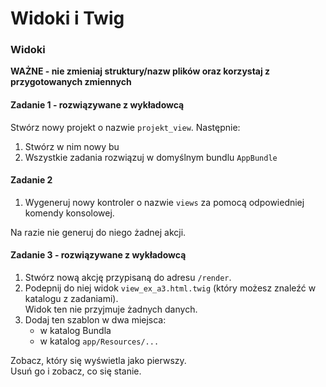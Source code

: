 #  Widoki i Twig
### Widoki

**WAŻNE -  nie zmieniaj struktury/nazw plików oraz korzystaj z przygotowanych zmiennych**

#### Zadanie 1 - rozwiązywane z wykładowcą

Stwórz nowy projekt o nazwie `projekt_view`.
Następnie:
1. Stwórz w nim nowy bu
1. Wszystkie zadania rozwiązuj w domyślnym bundlu `AppBundle`

#### Zadanie 2

1. Wygeneruj nowy kontroler o nazwie `views` za pomocą odpowiedniej komendy konsolowej.

Na razie nie generuj do niego żadnej akcji.  

#### Zadanie 3 - rozwiązywane z wykładowcą

1. Stwórz nową akcję przypisaną do adresu `/render`.
2. Podepnij do niej widok `view_ex_a3.html.twig` (który możesz znaleźć w katalogu z zadaniami).  
   Widok ten nie przyjmuje żadnych danych.
3. Dodaj ten szablon w dwa miejsca:
   * w katalog Bundla
   * w katalog `app/Resources/...`

Zobacz, który się wyświetla jako pierwszy.  
Usuń go i zobacz, co się stanie.
